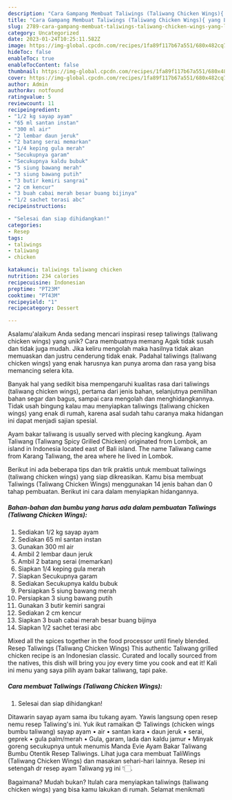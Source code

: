 ```yaml
---
description: "Cara Gampang Membuat Taliwings (Taliwang Chicken Wings){ yang Lezat"
title: "Cara Gampang Membuat Taliwings (Taliwang Chicken Wings){ yang Lezat"
slug: 2789-cara-gampang-membuat-taliwings-taliwang-chicken-wings-yang-lezat
category: Uncategorized
date: 2023-01-24T10:25:11.582Z
image: https://img-global.cpcdn.com/recipes/1fa89f117b67a551/680x482cq70/taliwings-taliwang-chicken-wings-foto-resep-utama.jpg
hideToc: false
enableToc: true
enableTocContent: false
thumbnail: https://img-global.cpcdn.com/recipes/1fa89f117b67a551/680x482cq70/taliwings-taliwang-chicken-wings-foto-resep-utama.jpg
cover: https://img-global.cpcdn.com/recipes/1fa89f117b67a551/680x482cq70/taliwings-taliwang-chicken-wings-foto-resep-utama.jpg
author: Admin
authorAv: notfound
ratingvalue: 5
reviewcount: 11
recipeingredient:
- "1/2 kg sayap ayam"
- "65 ml santan instan"
- "300 ml air"
- "2 lembar daun jeruk"
- "2 batang serai memarkan"
- "1/4 keping gula merah"
- "Secukupnya garam"
- "Secukupnya kaldu bubuk"
- "5 siung bawang merah"
- "3 siung bawang putih"
- "3 butir kemiri sangrai"
- "2 cm kencur"
- "3 buah cabai merah besar buang bijinya"
- "1/2 sachet terasi abc"
recipeinstructions:

- "Selesai dan siap dihidangkan!"
categories:
- Resep
tags:
- taliwings
- taliwang
- chicken

katakunci: taliwings taliwang chicken 
nutrition: 234 calories
recipecuisine: Indonesian
preptime: "PT23M"
cooktime: "PT43M"
recipeyield: "1"
recipecategory: Dessert

---
```



Asalamu'alaikum Anda sedang mencari inspirasi resep taliwings (taliwang chicken wings) yang unik? Cara membuatnya memang Agak tidak susah dan tidak juga mudah. Jika keliru mengolah maka hasilnya tidak akan memuaskan dan justru cenderung tidak enak. Padahal taliwings (taliwang chicken wings) yang enak harusnya kan punya aroma dan rasa yang bisa memancing selera kita.


Banyak hal yang sedikit bisa mempengaruhi kualitas rasa dari taliwings (taliwang chicken wings), pertama dari jenis bahan, selanjutnya pemilihan bahan segar dan bagus, sampai cara mengolah dan menghidangkannya. Tidak usah bingung kalau mau menyiapkan taliwings (taliwang chicken wings) yang enak di rumah, karena asal sudah tahu caranya maka hidangan ini dapat menjadi sajian spesial.

Ayam bakar taliwang is usually served with plecing kangkung. Ayam Taliwang (Taliwang Spicy Grilled Chicken) originated from Lombok, an island in Indonesia located east of Bali island. The name Taliwang came from Karang Taliwang, the area where he lived in Lombok.


Berikut ini ada beberapa tips dan trik praktis untuk membuat taliwings (taliwang chicken wings) yang siap dikreasikan. Kamu bisa membuat Taliwings (Taliwang Chicken Wings) menggunakan 14 jenis bahan dan 0 tahap pembuatan. Berikut ini cara dalam menyiapkan hidangannya.

<!--inarticleads1-->

##### Bahan-bahan dan bumbu yang harus ada dalam pembuatan Taliwings (Taliwang Chicken Wings):

1. Sediakan 1/2 kg sayap ayam
1. Sediakan 65 ml santan instan
1. Gunakan 300 ml air
1. Ambil 2 lembar daun jeruk
1. Ambil 2 batang serai (memarkan)
1. Siapkan 1/4 keping gula merah
1. Siapkan Secukupnya garam
1. Sediakan Secukupnya kaldu bubuk
1. Persiapkan 5 siung bawang merah
1. Persiapkan 3 siung bawang putih
1. Gunakan 3 butir kemiri sangrai
1. Sediakan 2 cm kencur
1. Siapkan 3 buah cabai merah besar buang bijinya
1. Siapkan 1/2 sachet terasi abc


Mixed all the spices together in the food processor until finely blended. Resep Taliwings (Taliwang Chicken Wings) This authentic Taliwang grilled chicken recipe is an Indonesian classic. Curated and locally sourced from the natives, this dish will bring you joy every time you cook and eat it! Kali ini menu yang saya pilih ayam bakar taliwang, tapi pake. 

<!--inarticleads2-->

##### Cara membuat Taliwings (Taliwang Chicken Wings):


1. Selesai dan siap dihidangkan!

Ditawarin sayap ayam sama ibu tukang ayam. Yawis langsung open resep nemu resep Taliwing&#39;s ini. Yuk ikut ramaikan 😍 Taliwings (chicken wings bumbu taliwang) sayap ayam • air • santan kara • daun jeruk • serai, geprek • gula palm/merah • Gula, garam, lada dan kaldu jamur • Minyak goreng secukupnya untuk menumis Manda Evie Ayam Bakar Taliwang Bumbu Otentik Resep Taliwings. Lihat juga cara membuat TaliWings (Taliwang Chicken Wings) dan masakan sehari-hari lainnya. Resep ini setengah dr resep ayam Taliwang yg ini 👇🏻. 

Bagaimana? Mudah bukan? Itulah cara menyiapkan taliwings (taliwang chicken wings) yang bisa kamu lakukan di rumah. Selamat menikmati
